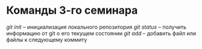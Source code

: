 # Команды 3-го cеминара

*git init*  – инициализация локального репозитория
*git status* – получить информацию от git о его текущем состоянии
*git add* – добавить файл или файлы к следующему коммиту